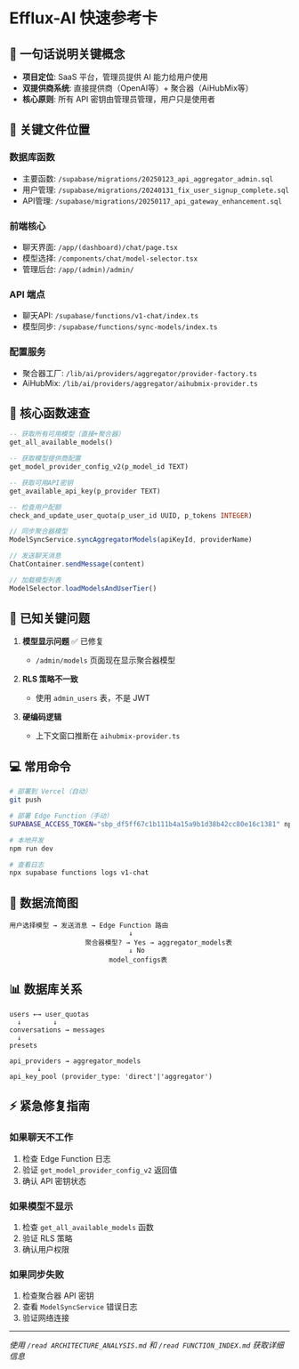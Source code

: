 # Efflux-AI 快速参考卡

## 🚀 一句话说明关键概念

- **项目定位**: SaaS 平台，管理员提供 AI 能力给用户使用
- **双提供商系统**: 直接提供商（OpenAI等）+ 聚合器（AiHubMix等）
- **核心原则**: 所有 API 密钥由管理员管理，用户只是使用者

## 📁 关键文件位置

### 数据库函数
- 主要函数: `/supabase/migrations/20250123_api_aggregator_admin.sql`
- 用户管理: `/supabase/migrations/20240131_fix_user_signup_complete.sql`
- API管理: `/supabase/migrations/20250117_api_gateway_enhancement.sql`

### 前端核心
- 聊天界面: `/app/(dashboard)/chat/page.tsx`
- 模型选择: `/components/chat/model-selector.tsx`
- 管理后台: `/app/(admin)/admin/`

### API 端点
- 聊天API: `/supabase/functions/v1-chat/index.ts`
- 模型同步: `/supabase/functions/sync-models/index.ts`

### 配置服务
- 聚合器工厂: `/lib/ai/providers/aggregator/provider-factory.ts`
- AiHubMix: `/lib/ai/providers/aggregator/aihubmix-provider.ts`

## 🔑 核心函数速查

```sql
-- 获取所有可用模型（直接+聚合器）
get_all_available_models()

-- 获取模型提供商配置
get_model_provider_config_v2(p_model_id TEXT)

-- 获取可用API密钥
get_available_api_key(p_provider TEXT)

-- 检查用户配额
check_and_update_user_quota(p_user_id UUID, p_tokens INTEGER)
```

```typescript
// 同步聚合器模型
ModelSyncService.syncAggregatorModels(apiKeyId, providerName)

// 发送聊天消息
ChatContainer.sendMessage(content)

// 加载模型列表
ModelSelector.loadModelsAndUserTier()
```

## 🚨 已知关键问题

1. **模型显示问题** ✅ 已修复
   - `/admin/models` 页面现在显示聚合器模型

2. **RLS 策略不一致**
   - 使用 `admin_users` 表，不是 JWT

3. **硬编码逻辑**
   - 上下文窗口推断在 `aihubmix-provider.ts`

## 💻 常用命令

```bash
# 部署到 Vercel（自动）
git push

# 部署 Edge Function（手动）
SUPABASE_ACCESS_TOKEN="sbp_df5ff67c1b111b4a15a9b1d38b42cc80e16c1381" npx supabase functions deploy v1-chat --no-verify-jwt

# 本地开发
npm run dev

# 查看日志
npx supabase functions logs v1-chat
```

## 🔄 数据流简图

```
用户选择模型 → 发送消息 → Edge Function 路由
                              ↓
                   聚合器模型? → Yes → aggregator_models表
                              ↓ No
                         model_configs表
```

## 📊 数据库关系

```
users ←→ user_quotas
  ↓        ↓
conversations → messages
  ↓
presets

api_providers → aggregator_models
       ↓
api_key_pool (provider_type: 'direct'|'aggregator')
```

## ⚡ 紧急修复指南

### 如果聊天不工作
1. 检查 Edge Function 日志
2. 验证 `get_model_provider_config_v2` 返回值
3. 确认 API 密钥状态

### 如果模型不显示
1. 检查 `get_all_available_models` 函数
2. 验证 RLS 策略
3. 确认用户权限

### 如果同步失败
1. 检查聚合器 API 密钥
2. 查看 `ModelSyncService` 错误日志
3. 验证网络连接

---
*使用 `/read ARCHITECTURE_ANALYSIS.md` 和 `/read FUNCTION_INDEX.md` 获取详细信息*